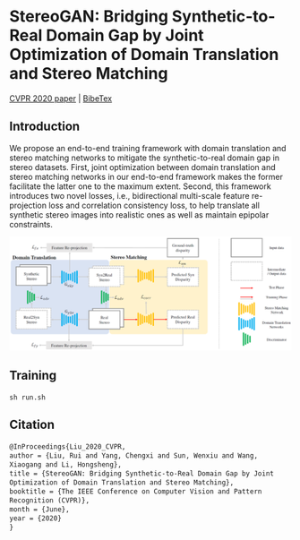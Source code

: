# StereoGAN: Bridging Synthetic-to-Real Domain Gap by Joint Optimization of Domain Translation and Stereo Matching
[CVPR 2020 paper](https://arxiv.org/abs/2005.01927) | [BibeTex](#citation)

## Introduction

We propose an end-to-end training framework with domain translation and stereo matching networks to mitigate the synthetic-to-real domain gap in stereo datasets. First, joint optimization between domain translation and stereo matching networks in our end-to-end framework makes the former facilitate the latter one to the maximum extent. Second, this framework introduces two novel losses, i.e., bidirectional multi-scale feature re-projection loss and correlation consistency loss, to help translate all synthetic stereo images into realistic ones as well as maintain epipolar constraints.

![framework](imgs/framework.png)

## Training
```
sh run.sh
```

## Citation
```
@InProceedings{Liu_2020_CVPR,
author = {Liu, Rui and Yang, Chengxi and Sun, Wenxiu and Wang, Xiaogang and Li, Hongsheng},
title = {StereoGAN: Bridging Synthetic-to-Real Domain Gap by Joint Optimization of Domain Translation and Stereo Matching},
booktitle = {The IEEE Conference on Computer Vision and Pattern Recognition (CVPR)},
month = {June},
year = {2020}
}
```
